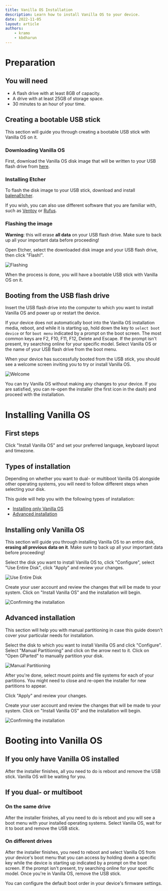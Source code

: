 ```yaml
---
title: Vanilla OS Installation
description: Learn how to install Vanilla OS to your device.
date: 2022-11-05
layout: article
authors: 
    - kramo
    - kbdharun
---
```


# Preparation
## You will need
- A flash drive with at least 8GB of capacity.
- A drive with at least 25GB of storage space.
- 30 minutes to an hour of your time.

## Creating a bootable USB stick
This section will guide you through creating a bootable USB stick with Vanilla OS on it.

### Downloading Vanilla OS
First, download the Vanilla OS disk image that will be written to your USB flash drive from [here](https://vanillaos.org/).

### Installing Etcher
To flash the disk image to your USB stick, download and install [balenaEtcher](https://www.balena.io/etcher/).

If you wish, you can also use different software that you are familiar with, such as [Ventoy](https://www.ventoy.net/) or [Rufus](https://rufus.ie/).

### Flashing the image
**Warning**: this will erase **all data** on your USB flash drive. Make sure to back up all your important data before proceeding!

Open Etcher, select the downloaded disk image and your USB flash drive, then click "Flash!".

![Flashing](/assets/uploads/installation-flashing.webp)

When the process is done, you will have a bootable USB stick with Vanilla OS on it.

## Booting from the USB flash drive
Insert the USB flash drive into the computer to which you want to install Vanilla OS and power up or restart the device.

If your device does not automatically boot into the Vanilla OS installation media, reboot, and while it is starting up, hold down the key to `select boot device` or for `boot menu` indicated by a prompt on the boot screen. The most common keys are F2, F10, F11, F12, Delete and Escape. If the prompt isn't present, try searching online for your specific model. Select Vanilla OS or the name of your USB flash drive from the boot menu.

When your device has successfully booted from the USB stick, you should see a welcome screen inviting you to try or install Vanilla OS.

![Welcome](/assets/uploads/installer-welcome.webp)

You can try Vanilla OS without making any changes to your device. If you are satisfied, you can re-open the installer (the first icon in the dash) and proceed with the installation.

# Installing Vanilla OS
## First steps
Click "Install Vanilla OS" and set your preferred language, keyboard layout and timezone.

## Types of installation
Depending on whether you want to dual- or multiboot Vanilla OS alongside other operating systems, you will need to follow different steps when selecting your disk.

This guide will help you with the following types of installation:
- [Installing only Vanilla OS](/2022/11/05/installation.html/#title10)
- [Advanced installation](/2022/11/05/installation.html/#title11)

## Installing only Vanilla OS
This section will guide you through installing Vanilla OS to an entire disk, **erasing all previous data on it**. Make sure to back up all your important data before proceeding!

Select the disk you want to install Vanilla OS to, click "Configure", select "Use Entire Disk", click "Apply" and review your changes.

![Use Entire Disk](/assets/uploads/installer-use-entire-disk.webp)

Create your user account and review the changes that will be made to your system. Click on "Install Vanilla OS" and the installation will begin.

![Confirming the installation](/assets/uploads/installer-confirm-installation.webp)

## Advanced installation
This section will help you with manual partitioning in case this guide doesn't cover your particular needs for installation.

Select the disk to which you want to install Vanilla OS and click "Configure". Select "Manual Partitioning" and click on the arrow next to it. Click on "Open GParted" to manually partition your disk.

![Manual Partitioning](/assets/uploads/installer-manual-partitioning.webp)

After you're done, select mount points and file systems for each of your partitions. You might need to close and re-open the installer for new partitions to appear.

Click "Apply" and review your changes.

Create your user account and review the changes that will be made to your system. Click on "Install Vanilla OS" and the installation will begin.

![Confirming the installation](/assets/uploads/installer-confirm-installation.webp)

# Booting into Vanilla OS
## If you only have Vanilla OS installed
After the installer finishes, all you need to do is reboot and remove the USB stick. Vanilla OS will be waiting for you.

## If you dual- or multiboot
### On the same drive
After the installer finishes, all you need to do is reboot and you will see a boot menu with your installed operating systems. Select Vanilla OS, wait for it to boot and remove the USB stick.

### On different drives
After the installer finishes, you need to reboot and select Vanilla OS from your device's boot menu that you can access by holding down a specific key while the device is starting up indicated by a prompt on the boot screen. If the prompt isn't present, try searching online for your specific model. Once you're in Vanilla OS, remove the USB stick.

You can configure the default boot order in your device's firmware settings.
